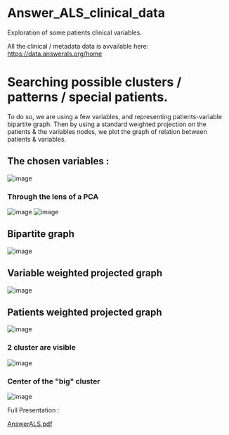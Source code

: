 # Answer_ALS_clinical_data
Exploration of some patients clinical variables. 




All the clinical / metadata data is avvailable here: https://data.answerals.org/home



# Searching possible clusters / patterns / special patients.
    
To do so, we are using a few variables, and representing patients-variable bipartite graph.
Then by using a standard weighted projection on the patients & the variables nodes, we plot the graph of relation between patients & variables.

## The chosen variables :
![image](https://user-images.githubusercontent.com/90629366/150327526-0fecad88-4e51-488d-af86-78011262977d.png)

### Through the lens of a PCA
![image](https://user-images.githubusercontent.com/90629366/150327728-67c2cc78-db47-42ba-9d5a-5647b8983ae5.png)
![image](https://user-images.githubusercontent.com/90629366/150327768-846fa4b9-7437-46cc-a65a-769f7121c246.png)

## Bipartite graph
![image](https://user-images.githubusercontent.com/90629366/150327865-70352df8-6e61-4180-aaad-8a74b5670ff9.png)

## Variable weighted projected graph
![image](https://user-images.githubusercontent.com/90629366/150328112-6be174b4-025c-43b4-ade6-452aa2786b53.png)

## Patients weighted projected graph
![image](https://user-images.githubusercontent.com/90629366/150328192-ea705ef7-3fc6-4357-980c-eaa3751e1569.png)

### 2 cluster are visible
![image](https://user-images.githubusercontent.com/90629366/150328481-70216283-cd0b-4b95-96db-b06af2879b9f.png)


### Center of the "big" cluster 
![image](https://user-images.githubusercontent.com/90629366/150328305-4be016e9-3590-47c9-897c-b4aef9e7c205.png)





Full Presentation :

[AnswerALS.pdf](https://github.com/ComeJaubert/Answer_ALS_clinical_data/files/7904518/AnswerALS.pdf)
